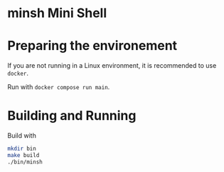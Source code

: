 # minsh Mini Shell

# Preparing the environement

If you are not running in a Linux environment, it is recommended to use `docker`.

Run with `docker compose run main`.

# Building and Running

Build with

```sh
mkdir bin
make build
./bin/minsh
```


